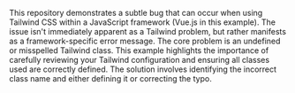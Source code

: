 This repository demonstrates a subtle bug that can occur when using Tailwind CSS within a JavaScript framework (Vue.js in this example). The issue isn't immediately apparent as a Tailwind problem, but rather manifests as a framework-specific error message. The core problem is an undefined or misspelled Tailwind class. This example highlights the importance of carefully reviewing your Tailwind configuration and ensuring all classes used are correctly defined.  The solution involves identifying the incorrect class name and either defining it or correcting the typo. 